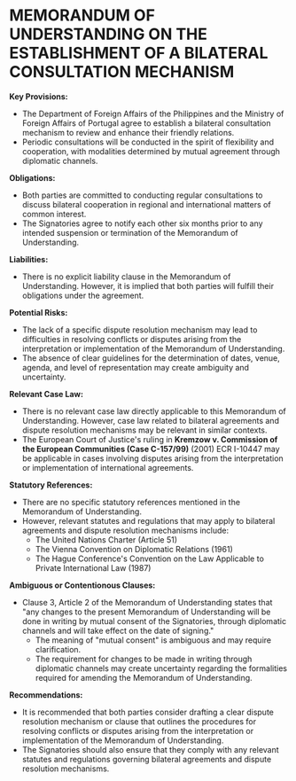 **MEMORANDUM OF UNDERSTANDING ON THE ESTABLISHMENT OF A BILATERAL CONSULTATION MECHANISM**
=====================================================================================

**Key Provisions:**

*   The Department of Foreign Affairs of the Philippines and the Ministry of Foreign Affairs of Portugal agree to establish a bilateral consultation mechanism to review and enhance their friendly relations.
*   Periodic consultations will be conducted in the spirit of flexibility and cooperation, with modalities determined by mutual agreement through diplomatic channels.

**Obligations:**

*   Both parties are committed to conducting regular consultations to discuss bilateral cooperation in regional and international matters of common interest.
*   The Signatories agree to notify each other six months prior to any intended suspension or termination of the Memorandum of Understanding.

**Liabilities:**

*   There is no explicit liability clause in the Memorandum of Understanding. However, it is implied that both parties will fulfill their obligations under the agreement.

**Potential Risks:**

*   The lack of a specific dispute resolution mechanism may lead to difficulties in resolving conflicts or disputes arising from the interpretation or implementation of the Memorandum of Understanding.
*   The absence of clear guidelines for the determination of dates, venue, agenda, and level of representation may create ambiguity and uncertainty.

**Relevant Case Law:**

*   There is no relevant case law directly applicable to this Memorandum of Understanding. However, case law related to bilateral agreements and dispute resolution mechanisms may be relevant in similar contexts.
*   The European Court of Justice's ruling in **Kremzow v. Commission of the European Communities (Case C-157/99)** (2001) ECR I-10447 may be applicable in cases involving disputes arising from the interpretation or implementation of international agreements.

**Statutory References:**

*   There are no specific statutory references mentioned in the Memorandum of Understanding.
*   However, relevant statutes and regulations that may apply to bilateral agreements and dispute resolution mechanisms include:
    *   The United Nations Charter (Article 51)
    *   The Vienna Convention on Diplomatic Relations (1961)
    *   The Hague Conference's Convention on the Law Applicable to Private International Law (1987)

**Ambiguous or Contentionous Clauses:**

*   Clause 3, Article 2 of the Memorandum of Understanding states that "any changes to the present Memorandum of Understanding will be done in writing by mutual consent of the Signatories, through diplomatic channels and will take effect on the date of signing."
    *   The meaning of "mutual consent" is ambiguous and may require clarification.
    *   The requirement for changes to be made in writing through diplomatic channels may create uncertainty regarding the formalities required for amending the Memorandum of Understanding.

**Recommendations:**

*   It is recommended that both parties consider drafting a clear dispute resolution mechanism or clause that outlines the procedures for resolving conflicts or disputes arising from the interpretation or implementation of the Memorandum of Understanding.
*   The Signatories should also ensure that they comply with any relevant statutes and regulations governing bilateral agreements and dispute resolution mechanisms.